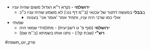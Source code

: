 * **ירושלמי** - נקרא ר"א הגדול משום שהיה עניו
	* ב**בבלי** במעשה דתנור של עכנאי (ב''מ דף נט:) לא משמע שהיה עניו כ"כ
		* אולי כמו שרבי היה עניו, ותמיד אמר 'אומר אני' בענווה
* שמותי
	* **ירושלמי** (סוף פ' ט דשביעית) - מתלמידי שמאי היה
	* **רש"י** (שבת קל:) - נתנו אותו בשמתא (ב''מ שם)

#פרק_יוט_תשפה 